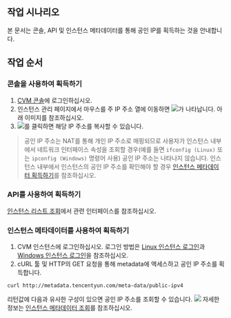 ## 작업 시나리오
본 문서는 콘솔, API 및 인스턴스 메타데이터를 통해 공인 IP를 획득하는 것을 안내합니다.


## 작업 순서

### 콘솔을 사용하여 획득하기
1. [CVM 콘솔](https://console.cloud.tencent.com/cvm/)에 로그인하십시오.
2. 인스턴스 관리 페이지에서 마우스를 주 IP 주소 열에 이동하면 <img src="https://main.qcloudimg.com/raw/6603ab4f907562addb1c01596c6296cd.png" style="margin: 0;"></img>가 나타납니다. 아래 이미지를 참조하십시오.
3. <img src="https://main.qcloudimg.com/raw/6603ab4f907562addb1c01596c6296cd.png" style="margin: 0;"></img>를 클릭하면 해당 IP 주소를 복사할 수 있습니다.	
>공인 IP 주소는 NAT를 통해 개인 IP 주소로 매핑되므로 사용자가 인스턴스 내부에서 네트워크 인터페이스 속성을 조회할 경우(예를 들면 `ifconfig (Linux)` 또는 `ipconfig (Windows)` 명령어 사용) 공인 IP 주소는 나타나지 않습니다. 인스턴스 내부에서 인스턴스의 공인 IP 주소를 확인해야 할 경우 [인스턴스 메타데이터 획득하기](#jump)를 참조하십시오.
>

### API를 사용하여 획득하기
[인스턴스 리스트 조회](https://intl.cloud.tencent.com/document/product/213/15728)에서 관련 인터페이스를 참조하십시오.

<span id = "jump">  </span>
### 인스턴스 메타데이터를 사용하여 획득하기
1. CVM 인스턴스에 로그인하십시오.
로그인 방법은 [Linux 인스턴스 로그인](https://intl.cloud.tencent.com/document/product/213/5436)과 [Windows 인스턴스 로그인](https://intl.cloud.tencent.com/document/product/213/32498)을 참조하십시오.
2. cURL 툴 및 HTTP의 GET 요청을 통해 metadata에 액세스하고 공인 IP 주소를 획득합니다.
```
curl http://metadata.tencentyun.com/meta-data/public-ipv4
```
리턴값에 다음과 유사한 구성이 있으면 공인 IP 주소를 조회할 수 있습니다.
![](https://main.qcloudimg.com/raw/03f603e433b7a5da09e33a8b09d731b4.png)
자세한 정보는 [인스턴스 메타데이터 조회](https://intl.cloud.tencent.com/document/product/213/4934)를 참조하십시오.
